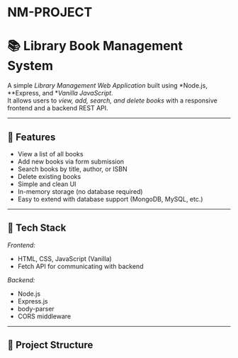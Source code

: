 # NM-PROJECT
# 📚 Library Book Management System

A simple *Library Management Web Application* built using *Node.js, **Express, and **Vanilla JavaScript*.  
It allows users to *view, add, search, and delete books* with a responsive frontend and a backend REST API.

---

## 🚀 Features

- View a list of all books
- Add new books via form submission
- Search books by title, author, or ISBN
- Delete existing books
- Simple and clean UI
- In-memory storage (no database required)
- Easy to extend with database support (MongoDB, MySQL, etc.)

---

## 🧩 Tech Stack

*Frontend:*
- HTML, CSS, JavaScript (Vanilla)
- Fetch API for communicating with backend

*Backend:*
- Node.js
- Express.js
- body-parser
- CORS middleware

---

## 📁 Project Structure
